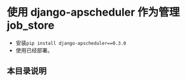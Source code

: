 # 使用 django-apscheduler 作为管理job_store 

- 安装`pip install django-apscheduler==0.3.0`
- 使用已经部署。

## 本目录说明
